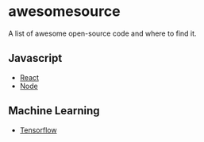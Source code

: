 # awesomesource
A list of awesome open-source code and where to find it.

## Javascript

- [React](https://facebook.github.io/react/)
- [Node](https://nodejs.org/en/)


## Machine Learning
- [Tensorflow](https://www.tensorflow.org/)
